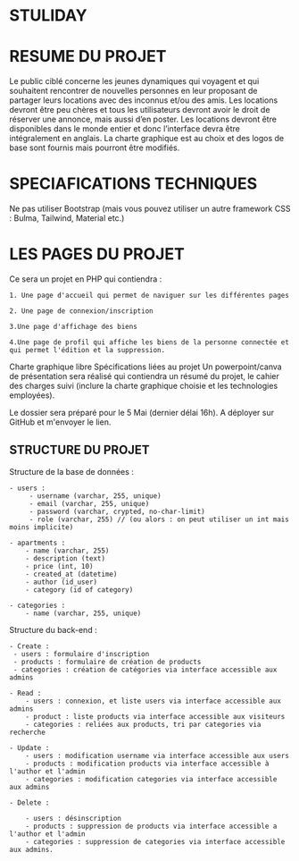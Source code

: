# STULIDAY

# RESUME DU PROJET 

Le public ciblé concerne les jeunes dynamiques qui voyagent et qui
souhaitent rencontrer de nouvelles personnes en leur proposant de
partager leurs locations avec des inconnus et/ou des amis.
Les locations devront être peu chères et tous les utilisateurs devront
avoir le droit de réserver une annonce, mais aussi d’en poster.
Les locations devront être disponibles dans le monde entier et
donc l’interface devra être intégralement en anglais.
La charte graphique est au choix et des logos de base sont fournis
mais pourront être modifiés.


# SPECIAFICATIONS TECHNIQUES 

Ne pas utiliser Bootstrap (mais vous pouvez utiliser un autre framework CSS : Bulma, Tailwind, Material etc.)

# LES PAGES DU PROJET 


Ce sera un projet en PHP qui contiendra :

    1. Une page d'accueil qui permet de naviguer sur les différentes pages

    2. Une page de connexion/inscription

    3.Une page d'affichage des biens

    4.Une page de profil qui affiche les biens de la personne connectée et qui permet l'édition et la suppression.


Charte graphique libre
Spécifications liées au projet
Un powerpoint/canva de présentation sera réalisé qui contiendra un résumé du projet, le cahier des charges suivi (inclure la charte graphique choisie et les technologies employées).

Le dossier sera préparé pour le 5 Mai (dernier délai 16h). A déployer sur GitHub et m'envoyer le lien.

## STRUCTURE DU PROJET 

Structure de la base de données : 
    
    - users : 
         - username (varchar, 255, unique)
         - email (varchar, 255, unique) 
         - password (varchar, crypted, no-char-limit) 
         - role (varchar, 255) // (ou alors : on peut utiliser un int mais moins implicite)

    - apartments : 
        - name (varchar, 255)
        - description (text)
        - price (int, 10)
        - created_at (datetime)
        - author (id_user)
        - category (id of category)

    - categories : 
        - name (varchar, 255, unique)


Structure du back-end :

    - Create : 
     - users : formulaire d'inscription
     - products : formulaire de création de products
     - categories : création de catégories via interface accessible aux admins

    - Read :
        - users : connexion, et liste users via interface accessible aux admins
        - product : liste products via interface accessible aux visiteurs 
        - categories : reliées aux products, tri par categories via recherche
    
    - Update : 
        - users : modification username via interface accessible aux users
        - products : modification products via interface accessible à l'author et l'admin
        - categories : modification categories via interface accessible aux admins 

    - Delete : 

        - users : désinscription
        - products : suppression de products via interface accessible a l'author et l'admin
        - categories : suppression de categories via interface accessible aux admins.
